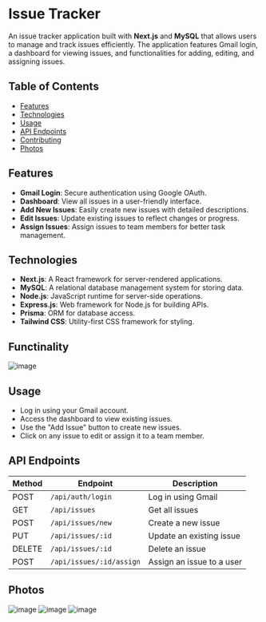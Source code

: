# Issue Tracker

An issue tracker application built with **Next.js** and **MySQL** that allows users to manage and track issues efficiently. The application features Gmail login, a dashboard for viewing issues, and functionalities for adding, editing, and assigning issues.

## Table of Contents

- [Features](#features)
- [Technologies](#technologies)
- [Usage](#usage)
- [API Endpoints](#api-endpoints)
- [Contributing](#contributing)
- [Photos](#photos)

## Features

- **Gmail Login**: Secure authentication using Google OAuth.
- **Dashboard**: View all issues in a user-friendly interface.
- **Add New Issues**: Easily create new issues with detailed descriptions.
- **Edit Issues**: Update existing issues to reflect changes or progress.
- **Assign Issues**: Assign issues to team members for better task management.

## Technologies

- **Next.js**: A React framework for server-rendered applications.
- **MySQL**: A relational database management system for storing data.
- **Node.js**: JavaScript runtime for server-side operations.
- **Express.js**: Web framework for Node.js for building APIs.
- **Prisma**: ORM for database access.
- **Tailwind CSS**: Utility-first CSS framework for styling.

## Functinality
![image](https://github.com/user-attachments/assets/860cb4b8-ef56-49bb-837b-661966b215b9)

## Usage

- Log in using your Gmail account.
- Access the dashboard to view existing issues.
- Use the "Add Issue" button to create new issues.
- Click on any issue to edit or assign it to a team member.

## API Endpoints

| Method | Endpoint                   | Description                           |
|--------|----------------------------|---------------------------------------|
| POST   | `/api/auth/login`          | Log in using Gmail                    |
| GET    | `/api/issues`              | Get all issues                        |
| POST   | `/api/issues/new`          | Create a new issue                    |
| PUT    | `/api/issues/:id`          | Update an existing issue              |
| DELETE | `/api/issues/:id`          | Delete an issue                       |
| POST   | `/api/issues/:id/assign`   | Assign an issue to a user             |


## Photos
![image](https://github.com/user-attachments/assets/be9e2336-eebd-4ef9-bc99-da909d98ac4a)
![image](https://github.com/user-attachments/assets/df0b50ce-0927-44b9-b556-1f04472b16d6)
![image](https://github.com/user-attachments/assets/9cb3b437-15de-4647-b691-7f91b990d31c)



